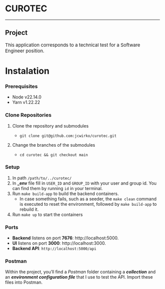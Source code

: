 # CUROTEC


<hr style="height: 1px"/>

## Project

<p style="font-size: 15px">This application corresponds to a technical test for a Software Engineer position.</p>

# Instalation

### Prerequisites

- Node v22.14.0
- Yarn v1.22.22

### Clone Repositories

1. Clone the repository and submodules
   - `git clone git@github.com:jcwirko/curotec.git`

2. Change the branches of the submodules
   - `cd curotec && git checkout main`

### Setup

1.  In path `/path/to/../curotec/`
2.  In **_env** file fill in `USER_ID` and `GROUP_ID` with your user and group id. You can find them by running `id` in your terminal.
3.  Run `make build-app` to build the backend containers.
    - In case something fails, such as a seeder, the `make clean` command is executed to reset the environment, followed by `make build-app` to rebuild it.
4.  Run `make up` to start the containers

### Ports

- **Backend** listens on port **7676**: http://localhost:5000.
- **UI** listens on port **3000**: http://localhost:3000.
- **Backend API**: `http://localhost:5000/api`

### Postman

Within the project, you’ll find a _Postman_ folder containing a **_collection_** and an **_environment configuration file_** that I use to test the API. Import these files into Postman.
